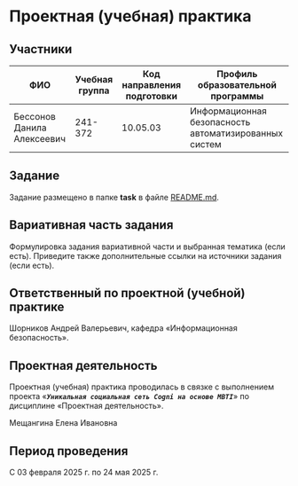 # Проектная (учебная) практика

## Участники

| ФИО | Учебная группа | Код направления подготовки | Профиль образовательной программы |
|-|-|-|-|
| Бессонов Данила Алексеевич |241-372|10.05.03|Информационная безопасность автоматизированных систем|


## Задание

Задание размещено в папке **task** в файле [README.md](task/README.md).

## Вариативная часть задания

Формулировка задания вариативной части и выбранная тематика (если есть). Приведите также дополнительные ссылки на источники задания (если есть).

## Ответственный по проектной (учебной) практике

Шорников Андрей Валерьевич, кафедра «Информационная безопасность».

## Проектная деятельность

Проектная (учебная) практика проводилась в связке с выполнением проекта «***`Уникальная социальная сеть Cogni на основе MBTI`***» по дисциплине «Проектная деятельность».

Мещангина Елена Ивановна

## Период проведения

С 03 февраля 2025 г. по 24 мая 2025 г.
